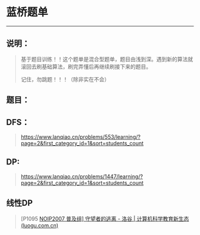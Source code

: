 # 蓝桥题单

---

## 说明：

> 基于题目训练！！这个题单是混合型题单，题目由浅到深。遇到新的算法就滚回去刷基础算法，刷完弄懂后再继续刷接下来的题目。
>
> 记住，勿跳题！！！（除非实在不会）

## 题目：



## DFS：

> https://www.lanqiao.cn/problems/553/learning/?page=2&first_category_id=1&sort=students_count

## DP:

> https://www.lanqiao.cn/problems/1447/learning/?page=2&first_category_id=1&sort=students_count

## 线性DP

> [P1095 [NOIP2007 普及组\] 守望者的逃离 - 洛谷 | 计算机科学教育新生态 (luogu.com.cn)](https://www.luogu.com.cn/problem/P1095)